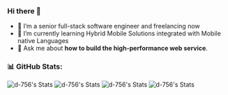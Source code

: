 
### Hi there 👋 
- 🔭 I’m a senior full-stack software engineer and freelancing now
- 🌱 I’m currently learning Hybrid Mobile Solutions integrated with Mobile native Languages
- 💬 Ask me about **how to build the high-performance web service**.

### 📊 GitHub Stats:
![d-756's Stats](https://github-profile-summary-cards.vercel.app/api/cards/repos-per-language?username=d-756&show_icons=true&count_private=true&theme=solarized_dark)
![d-756's Stats](https://github-profile-summary-cards.vercel.app/api/cards/most-commit-language?username=d-756&show_icons=true&count_private=true&theme=solarized_dark)
![d-756's Stats](http://github-profile-summary-cards.vercel.app/api/cards/stats?username=vn7n24fzkq&theme=default)
![d-756's Stats](http://github-profile-summary-cards.vercel.app/api/cards/productive-time?username=vn7n24fzkq&theme=default)
<!-- ![d-756's Summary](https://github-profile-summary-cards.vercel.app/api/cards/profile-details?username=d-756&show_icons=true&count_private=true&theme=solarized_dark) -->


